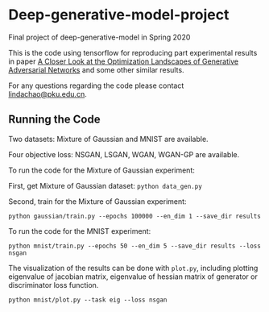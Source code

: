 # Deep-generative-model-project
Final project of deep-generative-model in Spring 2020

This is the code using tensorflow for reproducing part experimental results in paper [A Closer Look at the Optimization Landscapes of Generative Adversarial Networks](https://arxiv.org/abs/1906.04848) and some other similar results.

For any questions regarding the code please contact lindachao@pku.edu.cn.

## Running the Code
Two datasets: Mixture of Gaussian and MNIST are available.

Four objective loss: NSGAN, LSGAN, WGAN, WGAN-GP are available.

To run the code for the Mixture of Gaussian experiment:

First, get Mixture of Gaussian dataset:
`python data_gen.py`
  
Second, train for the Mixture of Gaussian experiment:

`python gaussian/train.py --epochs 100000 --en_dim 1 --save_dir results`

To run the code for the MNIST experiment:

`python mnist/train.py --epochs 50 --en_dim 5 --save_dir results --loss nsgan`

The visualization of the results can be done with `plot.py`, including plotting eigenvalue of jacobian matrix, eigenvalue of hessian matrix of generator or discriminator loss function.

`python mnist/plot.py --task eig --loss nsgan`
